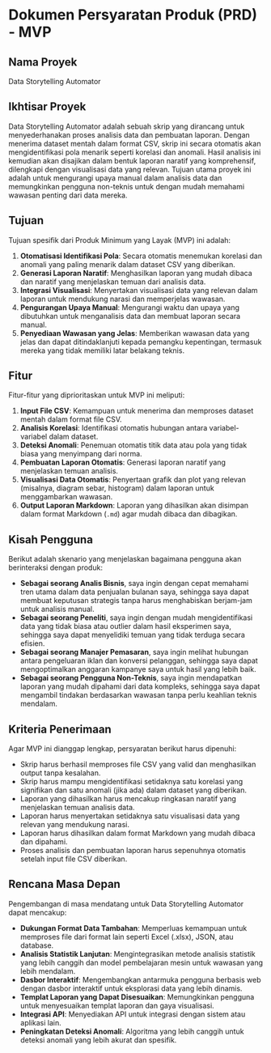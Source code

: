 # Dokumen Persyaratan Produk (PRD) - MVP

## Nama Proyek
Data Storytelling Automator

## Ikhtisar Proyek
Data Storytelling Automator adalah sebuah skrip yang dirancang untuk menyederhanakan proses analisis data dan pembuatan laporan. Dengan menerima dataset mentah dalam format CSV, skrip ini secara otomatis akan mengidentifikasi pola menarik seperti korelasi dan anomali. Hasil analisis ini kemudian akan disajikan dalam bentuk laporan naratif yang komprehensif, dilengkapi dengan visualisasi data yang relevan. Tujuan utama proyek ini adalah untuk mengurangi upaya manual dalam analisis data dan memungkinkan pengguna non-teknis untuk dengan mudah memahami wawasan penting dari data mereka.

## Tujuan
Tujuan spesifik dari Produk Minimum yang Layak (MVP) ini adalah:
1.  **Otomatisasi Identifikasi Pola**: Secara otomatis menemukan korelasi dan anomali yang paling menarik dalam dataset CSV yang diberikan.
2.  **Generasi Laporan Naratif**: Menghasilkan laporan yang mudah dibaca dan naratif yang menjelaskan temuan dari analisis data.
3.  **Integrasi Visualisasi**: Menyertakan visualisasi data yang relevan dalam laporan untuk mendukung narasi dan memperjelas wawasan.
4.  **Pengurangan Upaya Manual**: Mengurangi waktu dan upaya yang dibutuhkan untuk menganalisis data dan membuat laporan secara manual.
5.  **Penyediaan Wawasan yang Jelas**: Memberikan wawasan data yang jelas dan dapat ditindaklanjuti kepada pemangku kepentingan, termasuk mereka yang tidak memiliki latar belakang teknis.

## Fitur
Fitur-fitur yang diprioritaskan untuk MVP ini meliputi:
1.  **Input File CSV**: Kemampuan untuk menerima dan memproses dataset mentah dalam format file CSV.
2.  **Analisis Korelasi**: Identifikasi otomatis hubungan antara variabel-variabel dalam dataset.
3.  **Deteksi Anomali**: Penemuan otomatis titik data atau pola yang tidak biasa yang menyimpang dari norma.
4.  **Pembuatan Laporan Otomatis**: Generasi laporan naratif yang menjelaskan temuan analisis.
5.  **Visualisasi Data Otomatis**: Penyertaan grafik dan plot yang relevan (misalnya, diagram sebar, histogram) dalam laporan untuk menggambarkan wawasan.
6.  **Output Laporan Markdown**: Laporan yang dihasilkan akan disimpan dalam format Markdown (`.md`) agar mudah dibaca dan dibagikan.

## Kisah Pengguna
Berikut adalah skenario yang menjelaskan bagaimana pengguna akan berinteraksi dengan produk:
*   **Sebagai seorang Analis Bisnis**, saya ingin dengan cepat memahami tren utama dalam data penjualan bulanan saya, sehingga saya dapat membuat keputusan strategis tanpa harus menghabiskan berjam-jam untuk analisis manual.
*   **Sebagai seorang Peneliti**, saya ingin dengan mudah mengidentifikasi data yang tidak biasa atau outlier dalam hasil eksperimen saya, sehingga saya dapat menyelidiki temuan yang tidak terduga secara efisien.
*   **Sebagai seorang Manajer Pemasaran**, saya ingin melihat hubungan antara pengeluaran iklan dan konversi pelanggan, sehingga saya dapat mengoptimalkan anggaran kampanye saya untuk hasil yang lebih baik.
*   **Sebagai seorang Pengguna Non-Teknis**, saya ingin mendapatkan laporan yang mudah dipahami dari data kompleks, sehingga saya dapat mengambil tindakan berdasarkan wawasan tanpa perlu keahlian teknis mendalam.

## Kriteria Penerimaan
Agar MVP ini dianggap lengkap, persyaratan berikut harus dipenuhi:
*   Skrip harus berhasil memproses file CSV yang valid dan menghasilkan output tanpa kesalahan.
*   Skrip harus mampu mengidentifikasi setidaknya satu korelasi yang signifikan dan satu anomali (jika ada) dalam dataset yang diberikan.
*   Laporan yang dihasilkan harus mencakup ringkasan naratif yang menjelaskan temuan analisis data.
*   Laporan harus menyertakan setidaknya satu visualisasi data yang relevan yang mendukung narasi.
*   Laporan harus dihasilkan dalam format Markdown yang mudah dibaca dan dipahami.
*   Proses analisis dan pembuatan laporan harus sepenuhnya otomatis setelah input file CSV diberikan.

## Rencana Masa Depan
Pengembangan di masa mendatang untuk Data Storytelling Automator dapat mencakup:
*   **Dukungan Format Data Tambahan**: Memperluas kemampuan untuk memproses file dari format lain seperti Excel (.xlsx), JSON, atau database.
*   **Analisis Statistik Lanjutan**: Mengintegrasikan metode analisis statistik yang lebih canggih dan model pembelajaran mesin untuk wawasan yang lebih mendalam.
*   **Dasbor Interaktif**: Mengembangkan antarmuka pengguna berbasis web dengan dasbor interaktif untuk eksplorasi data yang lebih dinamis.
*   **Templat Laporan yang Dapat Disesuaikan**: Memungkinkan pengguna untuk menyesuaikan templat laporan dan gaya visualisasi.
*   **Integrasi API**: Menyediakan API untuk integrasi dengan sistem atau aplikasi lain.
*   **Peningkatan Deteksi Anomali**: Algoritma yang lebih canggih untuk deteksi anomali yang lebih akurat dan spesifik.
